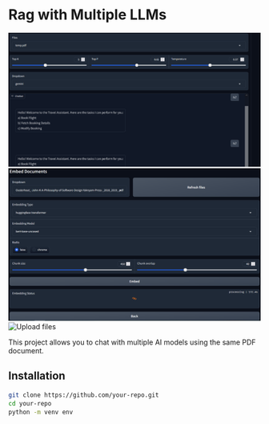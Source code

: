 # Rag with Multiple LLMs

![Chat with llm ](images/chat.png)
![emmbed docuemts ](images/emmbed.png)
![Upload files ](images/upload.png.png)

This project allows you to chat with multiple AI models using the same PDF document.

## Installation

```bash
git clone https://github.com/your-repo.git
cd your-repo
python -m venv env


